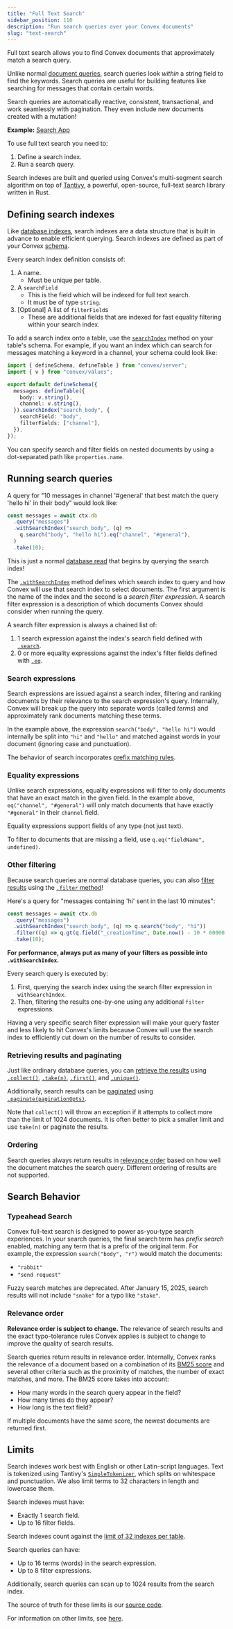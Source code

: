```yaml
---
title: "Full Text Search"
sidebar_position: 110
description: "Run search queries over your Convex documents"
slug: "text-search"
---
```


Full text search allows you to find Convex documents that approximately match a
search query.

Unlike normal
[document queries](/database/reading-data/reading-data.mdx#querying-documents),
search queries look _within_ a string field to find the keywords. Search queries
are useful for building features like searching for messages that contain
certain words.

Search queries are automatically reactive, consistent, transactional, and work
seamlessly with pagination. They even include new documents created with a
mutation!

**Example:**
[Search App](https://github.com/get-convex/convex-demos/tree/main/search)

To use full text search you need to:

1. Define a search index.
2. Run a search query.

Search indexes are built and queried using Convex's multi-segment search
algorithm on top of [Tantivy](https://github.com/quickwit-oss/tantivy), a
powerful, open-source, full-text search library written in Rust.

## Defining search indexes

Like [database indexes](/database/reading-data/indexes/indexes.md), search
indexes are a data structure that is built in advance to enable efficient
querying. Search indexes are defined as part of your Convex
[schema](/database/schemas.mdx).

Every search index definition consists of:

1. A name.
   - Must be unique per table.
2. A `searchField`
   - This is the field which will be indexed for full text search.
   - It must be of type `string`.
3. [Optional] A list of `filterField`s
   - These are additional fields that are indexed for fast equality filtering
     within your search index.

To add a search index onto a table, use the
[`searchIndex`](/api/classes/server.TableDefinition#searchindex) method on your
table's schema. For example, if you want an index which can search for messages
matching a keyword in a channel, your schema could look like:

```ts noDialect title="convex/schema.ts"
import { defineSchema, defineTable } from "convex/server";
import { v } from "convex/values";

export default defineSchema({
  messages: defineTable({
    body: v.string(),
    channel: v.string(),
  }).searchIndex("search_body", {
    searchField: "body",
    filterFields: ["channel"],
  }),
});
```

You can specify search and filter fields on nested documents by using a
dot-separated path like `properties.name`.

## Running search queries

A query for "10 messages in channel '#general' that best match the query 'hello
hi' in their body" would look like:

```js
const messages = await ctx.db
  .query("messages")
  .withSearchIndex("search_body", (q) =>
    q.search("body", "hello hi").eq("channel", "#general"),
  )
  .take(10);
```

This is just a normal [database read](/database/reading-data/reading-data.mdx)
that begins by querying the search index!

The
[`.withSearchIndex`](/api/interfaces/server.QueryInitializer#withsearchindex)
method defines which search index to query and how Convex will use that search
index to select documents. The first argument is the name of the index and the
second is a _search filter expression_. A search filter expression is a
description of which documents Convex should consider when running the query.

A search filter expression is always a chained list of:

1. 1 search expression against the index's search field defined with
   [`.search`](/api/interfaces/server.SearchFilterBuilder#search).
2. 0 or more equality expressions against the index's filter fields defined with
   [`.eq`](/api/interfaces/server.SearchFilterFinalizer#eq).

### Search expressions

Search expressions are issued against a search index, filtering and ranking
documents by their relevance to the search expression's query. Internally,
Convex will break up the query into separate words (called _terms_) and
approximately rank documents matching these terms.

In the example above, the expression `search("body", "hello hi")` would
internally be split into `"hi"` and `"hello"` and matched against words in your
document (ignoring case and punctuation).

The behavior of search incorporates [prefix matching rules](#search-behavior).

### Equality expressions

Unlike search expressions, equality expressions will filter to only documents
that have an exact match in the given field. In the example above,
`eq("channel", "#general")` will only match documents that have exactly
`"#general"` in their `channel` field.

Equality expressions support fields of any type (not just text).

To filter to documents that are missing a field, use
`q.eq("fieldName", undefined)`.

### Other filtering

Because search queries are normal database queries, you can also
[filter results](/database/reading-data/filters.mdx) using the
[`.filter` method](/api/interfaces/server.Query#filter)!

Here's a query for "messages containing 'hi' sent in the last 10 minutes":

```js
const messages = await ctx.db
  .query("messages")
  .withSearchIndex("search_body", (q) => q.search("body", "hi"))
  .filter((q) => q.gt(q.field("_creationTime", Date.now() - 10 * 60000)))
  .take(10);
```

**For performance, always put as many of your filters as possible into
`.withSearchIndex`.**

Every search query is executed by:

1. First, querying the search index using the search filter expression in
   `withSearchIndex`.
2. Then, filtering the results one-by-one using any additional `filter`
   expressions.

Having a very specific search filter expression will make your query faster and
less likely to hit Convex's limits because Convex will use the search index to
efficiently cut down on the number of results to consider.

### Retrieving results and paginating

Just like ordinary database queries, you can
[retrieve the results](/database/reading-data/reading-data.mdx#retrieving-results)
using [`.collect()`](/api/interfaces/server.Query#collect),
[`.take(n)`](/api/interfaces/server.Query#take),
[`.first()`](/api/interfaces/server.Query#first), and
[`.unique()`](/api/interfaces/server.Query#unique).

Additionally, search results can be [paginated](/database/pagination.mdx) using
[`.paginate(paginationOpts)`](/api/interfaces/server.OrderedQuery#paginate).

Note that `collect()` will throw an exception if it attempts to collect more
than the limit of 1024 documents. It is often better to pick a smaller limit and
use `take(n)` or paginate the results.

### Ordering

Search queries always return results in [relevance order](#relevance-order)
based on how well the document matches the search query. Different ordering of
results are not supported.

## Search Behavior

### Typeahead Search

Convex full-text search is designed to power as-you-type search experiences. In
your search queries, the final search term has _prefix search_ enabled, matching
any term that is a prefix of the original term. For example, the expression
`search("body", "r")` would match the documents:

- `"rabbit"`
- `"send request"`

Fuzzy search matches are deprecated. After January 15, 2025, search results will
not include `"snake"` for a typo like `"stake"`.

### Relevance order

**Relevance order is subject to change.** The relevance of search results and
the exact typo-tolerance rules Convex applies is subject to change to improve
the quality of search results.

Search queries return results in relevance order. Internally, Convex ranks the
relevance of a document based on a combination of its
[BM25 score](https://en.wikipedia.org/wiki/Okapi_BM25) and several other
criteria such as the proximity of matches, the number of exact matches, and
more. The BM25 score takes into account:

- How many words in the search query appear in the field?
- How many times do they appear?
- How long is the text field?

If multiple documents have the same score, the newest documents are returned
first.

## Limits

Search indexes work best with English or other Latin-script languages. Text is
tokenized using Tantivy's
[`SimpleTokenizer`](https://docs.rs/tantivy/latest/tantivy/tokenizer/struct.SimpleTokenizer.html),
which splits on whitespace and punctuation. We also limit terms to 32 characters
in length and lowercase them.

Search indexes must have:

- Exactly 1 search field.
- Up to 16 filter fields.

Search indexes count against the
[limit of 32 indexes per table](/database/reading-data/indexes/indexes.md#limits).

Search queries can have:

- Up to 16 terms (words) in the search expression.
- Up to 8 filter expressions.

Additionally, search queries can scan up to 1024 results from the search index.

The source of truth for these limits is our
[source code](https://github.com/get-convex/convex-backend/blob/main/crates/search/src/constants.rs).

For information on other limits, see [here](/production/state/limits.mdx).
